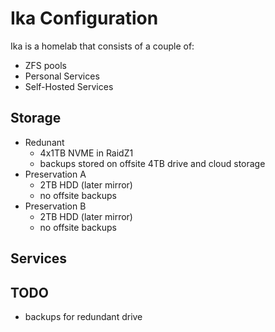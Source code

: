 # Ika Configuration

Ika is a homelab that consists of a couple of: 

- ZFS pools
- Personal Services
- Self-Hosted Services

## Storage

- Redunant
  - 4x1TB NVME in RaidZ1
  - backups stored on offsite 4TB drive and cloud storage
- Preservation A
  - 2TB HDD (later mirror)
  - no offsite backups
- Preservation B
  - 2TB HDD (later mirror)
  - no offsite backups

## Services


## TODO

- backups for redundant drive

